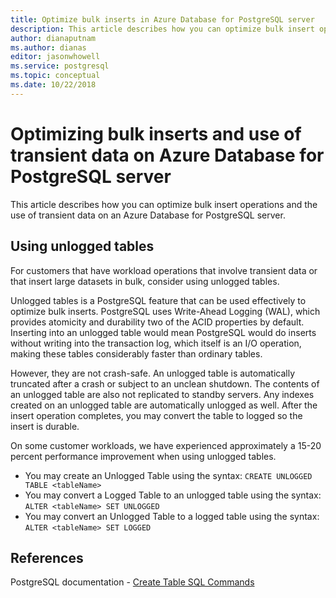 ```yaml
---
title: Optimize bulk inserts in Azure Database for PostgreSQL server
description: This article describes how you can optimize bulk insert operations on Azure Database for PostgreSQL server.
author: dianaputnam
ms.author: dianas
editor: jasonwhowell
ms.service: postgresql
ms.topic: conceptual
ms.date: 10/22/2018
---
```


# Optimizing bulk inserts and use of transient data on Azure Database for PostgreSQL server 
This article describes how you can optimize bulk insert operations and the use of transient data on an Azure Database for PostgreSQL server.

## Using unlogged tables
For customers that have workload operations that involve transient data or that insert large datasets in bulk, consider using unlogged tables.

Unlogged tables is a PostgreSQL feature that can be used effectively to optimize bulk inserts. PostgreSQL uses Write-Ahead Logging (WAL), which provides atomicity and durability two of the ACID properties by default. Inserting into an unlogged table would mean PostgreSQL would do inserts without writing into the transaction log, which itself is an I/O operation, making these tables considerably faster than ordinary tables.

However, they are not crash-safe. An unlogged table is automatically truncated after a crash or subject to an unclean shutdown. The contents of an unlogged table are also not replicated to standby servers. Any indexes created on an unlogged table are automatically unlogged as well.  After the insert operation completes, you may convert the table to logged so the insert is durable.

On some customer workloads, we have experienced approximately a 15-20 percent performance improvement when using unlogged tables.
- You may create an Unlogged Table using the syntax: `CREATE UNLOGGED TABLE <tableName>`
- You may convert a Logged Table to an unlogged table using the syntax: `ALTER <tableName> SET UNLOGGED`
- You may convert an Unlogged Table to a logged table using the syntax: `ALTER <tableName> SET LOGGED`

## References
PostgreSQL documentation - [Create Table SQL Commands](./quickstart-create-server-database-portal.md#connect-to-the-postgresql-database-by-using-psql-in-cloud-shell)